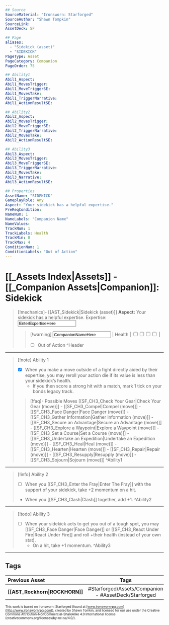 ```yaml
---
## Source
SourceMaterial: "Ironsworn: Starforged"
SourceAuthor: "Shawn Tompkin"
SourceLink: 
AssetDeck: SF

## Page
aliases:
  - "Sidekick (asset)"
  - "SIDEKICK"
PageType: Asset
PageCategory: Companion
PageOrder: 75

## Ability1
Abil1_Aspect:
Abil1_MovesTrigger:
Abil1_MoveTriggerSE:
Abil1_MovesTake:
Abil1_TriggerNarrative:
Abil1_ActionResultSE:

## Ability2
Abil2_Aspect:
Abil2_MovesTrigger:
Abil2_MoveTriggerSE:
Abil2_TriggerNarrative:
Abil2_MovesTake:
Abil2_ActionResultSE:

## Ability3
Abil3_Aspect:
Abil3_MovesTrigger:
Abil3_MoveTriggerSE:
Abil3_TriggerNarrative:
Abil3_MovesTake:
Abil3_Narrative:
Abil3_ActionResultSE:

## Properties
AssetName: "SIDEKICK"
GameplayRole: Any
Aspect: "Your sidekick has a helpful expertise."
PreReqCondition:
NameNum: 1
NameLabels: "Companion Name"
NameValues:
TrackNum: 1
TrackLabels: Health
TrackMin: 0
TrackMax: 4
ConditionNum: 1
ConditionLabels: "Out of Action"
---
```

# [[_Assets Index|Assets]] - [[_Companion Assets|Companion]]: Sidekick
> [!mechanics]- [[AST_Sidekick|Sidekick (asset)]]
> **Aspect:** Your sidekick has a helpful expertise. 
> Expertise: <input type=texbox value="EnterExpertiseHere">
> > [!warning] <input type=texbox value="CompanionNameHere"> | Health | <input type="checkbox" /><input type="checkbox" /><input type="checkbox" /><input type="checkbox" /> |
> > - [ ] Out of Action ^Header
___
> [!note] Ability 1
> - [x] When you make a move outside of a fight directly aided by their expertise, you may reroll your action die if its value is less than your sidekick’s health. 
> 	- If you then score a strong hit with a match, mark 1 tick on your bonds legacy track.
> > [!faq]- Possible Moves
> > [[SF_CH3_Check Your Gear|Check Your Gear (move)]] - [[SF_CH3_Compel|Compel (move)]] - [[SF_CH3_Face Danger|Face Danger (move)]] - [[SF_CH3_Gather Information|Gather Information (move)]] - [[SF_CH3_Secure an Advantage|Secure an Advantage (move)]] - [[SF_CH3_Explore a Waypoint|Explore a Waypoint (move)]] - [[SF_CH3_Set a Course|Set a Course (move)]] - [[SF_CH3_Undertake an Expedition|Undertake an Expedition (move)]] - [[SF_CH3_Heal|Heal (move)]] - [[SF_CH3_Hearten|Hearten (move)]] - [[SF_CH3_Repair|Repair (move)]] - [[SF_CH3_Resupply|Resupply (move)]] - [[SF_CH3_Sojourn|Sojourn (move)]] ^Ability1
___
> [!info] Ability 2
> - [ ] When you [[SF_CH3_Enter the Fray|Enter The Fray]] with the support of your sidekick, take +2 momentum on a hit. 
> - When you [[SF_CH3_Clash|Clash]] together, add +1. ^Ability2
___
> [!todo] Ability 3
> - [ ] When your sidekick acts to get you out of a tough spot, you may [[SF_CH3_Face Danger|Face Danger]] or [[SF_CH3_React Under Fire|React Under Fire]] and roll +their health (instead of your own stat).
> 	- On a hit, take +1 momentum. ^Ability3
___

## Tags
| Previous Asset | Tags | Next Asset |
| :--- | :---: | ---: |
| **[[AST_Rockhorn\|ROCKHORN]]** | #Starforged/Assets/Companion - #AssetDeck/Starforged | **[[AST_Sprite\|SPRITE]]** |

<font size=-2>This work is based on Ironsworn: Starforged (found at [www.ironswornrpg.com](http://www.ironswornrpg.com)), created by Shawn Tomkin, and licensed for our use under the Creative Commons Attribution-NonCommercial-ShareAlike 4.0 International license  (creativecommons.org/licenses/by-nc-sa/4.0/).</font>